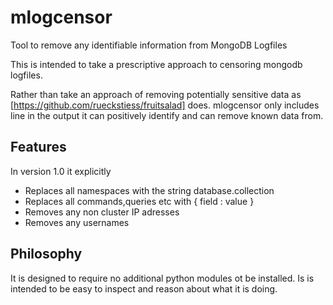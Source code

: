 # mlogcensor
Tool to remove any identifiable information from MongoDB Logfiles

This is intended to take a prescriptive approach to censoring mongodb logfiles.

Rather than take an approach of removing potentially sensitive data as [https://github.com/rueckstiess/fruitsalad] does. mlogcensor only includes line in the output it can positively identify and can remove known data from.

Features
---------

In version 1.0 it explicitly

* Replaces all namespaces with the string database.collection
* Replaces all commands,queries etc with { field : value }
* Removes any non cluster IP adresses
* Removes any usernames


Philosophy
----------

It is designed to require no additional python modules ot be installed.
Is is intended to be easy to inspect and reason about what it is doing.

